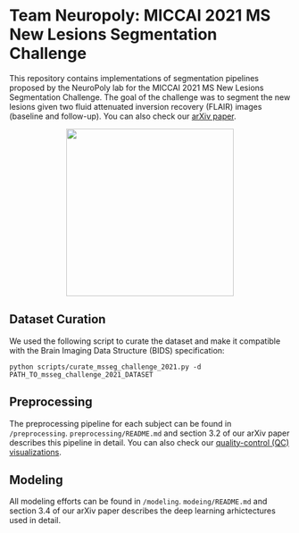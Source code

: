 # Team Neuropoly: MICCAI 2021 MS New Lesions Segmentation Challenge
This repository contains implementations of segmentation pipelines proposed by the NeuroPoly lab for the MICCAI 2021 MS New Lesions Segmentation Challenge. The goal of the challenge was to segment the new lesions given two fluid attenuated inversion recovery (FLAIR) images (baseline and follow-up). You can also check our [arXiv paper](https://arxiv.org/pdf/2109.05409.pdf).

<p align="center">
  <img src="https://github.com/ivadomed/ms-challenge-2021/releases/download/v0.1/main.gif" width=300 />
</p>

## Dataset Curation
We used the following script to curate the dataset and make it compatible with the Brain Imaging Data Structure (BIDS) specification:
```
python scripts/curate_msseg_challenge_2021.py -d PATH_TO_msseg_challenge_2021_DATASET
```

## Preprocessing
The preprocessing pipeline for each subject can be found in `/preprocessing`. `preprocessing/README.md` and section 3.2 of our arXiv paper describes this pipeline in detail. You can also check our [quality-control (QC) visualizations](https://github.com/ivadomed/ms-challenge-2021/releases/download/v0.1/qc_registration.gif).

## Modeling
All modeling efforts can be found in `/modeling`. `modeing/README.md` and section 3.4 of our arXiv paper describes the deep learning arhictectures used in detail.
